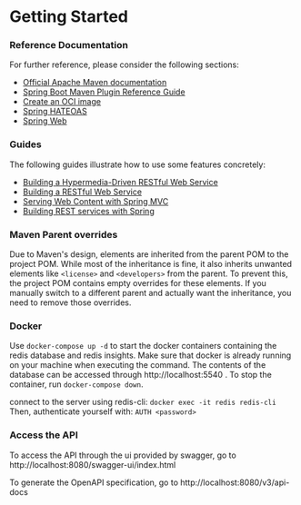 # Getting Started

### Reference Documentation

For further reference, please consider the following sections:

* [Official Apache Maven documentation](https://maven.apache.org/guides/index.html)
* [Spring Boot Maven Plugin Reference Guide](https://docs.spring.io/spring-boot/3.3.2/maven-plugin)
* [Create an OCI image](https://docs.spring.io/spring-boot/3.3.2/maven-plugin/build-image.html)
* [Spring HATEOAS](https://docs.spring.io/spring-boot/docs/3.3.2/reference/htmlsingle/index.html#web.spring-hateoas)
* [Spring Web](https://docs.spring.io/spring-boot/docs/3.3.2/reference/htmlsingle/index.html#web)

### Guides

The following guides illustrate how to use some features concretely:

* [Building a Hypermedia-Driven RESTful Web Service](https://spring.io/guides/gs/rest-hateoas/)
* [Building a RESTful Web Service](https://spring.io/guides/gs/rest-service/)
* [Serving Web Content with Spring MVC](https://spring.io/guides/gs/serving-web-content/)
* [Building REST services with Spring](https://spring.io/guides/tutorials/rest/)

### Maven Parent overrides

Due to Maven's design, elements are inherited from the parent POM to the project POM.
While most of the inheritance is fine, it also inherits unwanted elements like `<license>` and `<developers>` from the
parent.
To prevent this, the project POM contains empty overrides for these elements.
If you manually switch to a different parent and actually want the inheritance, you need to remove those overrides.


### Docker
Use `docker-compose up -d` to start the docker containers containing the redis database and redis insights. 
Make sure that docker is already running on your machine when executing the command.
The contents of the database can be accessed through http://localhost:5540 . 
To stop the container, run `docker-compose down`. 

connect to the server using redis-cli: `docker exec -it redis redis-cli`
Then, authenticate yourself with: `AUTH <password>`

### Access the API
To access the API through the ui provided by swagger, go to http://localhost:8080/swagger-ui/index.html

To generate the OpenAPI specification, go to http://localhost:8080/v3/api-docs